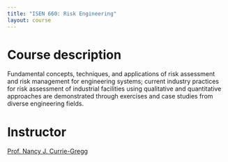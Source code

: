 ```yaml
---
title: "ISEN 660: Risk Engineering"
layout: course
---
```

# Course description
Fundamental concepts, techniques, and applications of risk assessment and risk management for engineering systems; current industry practices for risk assessment of industrial facilities using qualitative and quantitative approaches are demonstrated through exercises and case studies from diverse engineering fields.

# Instructor
<a href = "https://engineering.tamu.edu/industrial/profiles/currie-gregg-nancy.html">Prof. Nancy J. Currie-Gregg</a>
